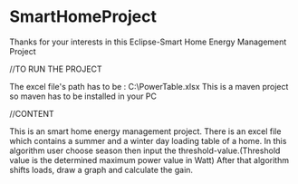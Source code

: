 # SmartHomeProject

Thanks for your interests in this Eclipse-Smart Home Energy Management Project


//TO RUN THE PROJECT

The excel file's path has to be : C:\PowerTable.xlsx
This is a maven project so maven has to be installed in your PC

//CONTENT

This is an smart home energy management project.
There is an excel file which contains a summer and a winter day loading table of a home.
In this algorithm user choose season then input the threshold-value.(Threshold value is the determined maximum power value in Watt)
After that algorithm shifts loads, draw a graph and calculate the gain.
